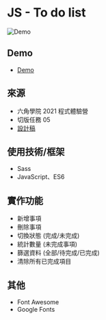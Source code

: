 # JS - To do list

![Demo](https://i.imgur.com/fw6BnxN.png)

## Demo
- [Demo](https://as60160.github.io/HexSchool-2021-05-Todolist/)

## 來源
- 六角學院 2021 程式體驗營
- 切版任務 05
- [設計稿](https://hexschool.github.io/js-todo/#artboard0)

## 使用技術/框架
- Sass
- JavaScript、ES6

## 實作功能
- 新增事項
- 刪除事項
- 切換狀態 (完成/未完成)
- 統計數量 (未完成事項)
- 篩選資料 (全部/待完成/已完成)
- 清除所有已完成項目

## 其他
- Font Awesome
- Google Fonts
